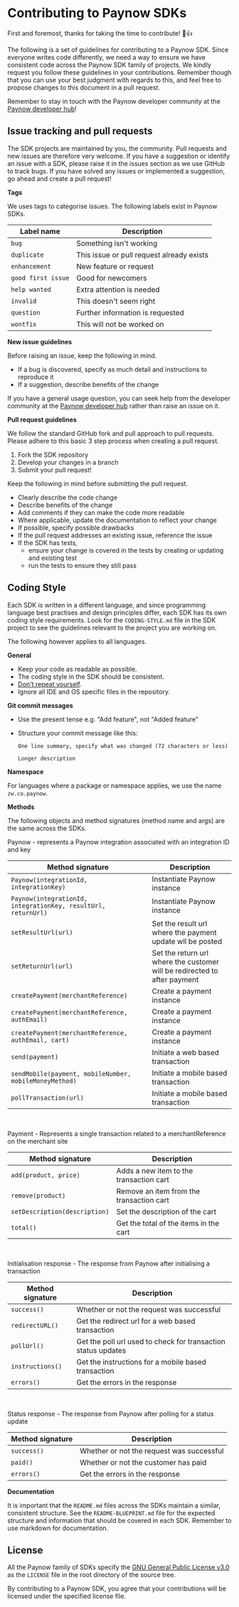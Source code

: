 
# Contributing to Paynow SDKs

First and foremost, thanks for taking the time to contribute! :tada::+1:

The following is a set of guidelines for contributing to a Paynow SDK. Since everyone writes code differently, we need a way to ensure we have consistent code across the Paynow SDK family of projects. We kindly request you follow these guidelines in your contributions. Remember though that you can use your best judgment with regards to this, and feel free to propose changes to this document in a pull request.

Remember to stay in touch with the Paynow developer community at the [Paynow developer hub](https://developers.paynow.co.zw)!

## Issue tracking and pull requests
The SDK projects are maintained by you, the community. Pull requests and new issues are therefore very welcome. If you have a suggestion or identify an issue with a SDK, please raise it in the issues section as we use GitHub to track bugs. If you have solved any issues or implemented a suggestion, go ahead and create a pull request!

**Tags**

We uses tags to categorise issues. The following labels exist in Paynow SDKs.

| Label name	  | Description   |
| ------------- | ------------- |
| `bug`         | Something isn't working  |
| `duplicate`   | This issue or pull request already exists  |
| `enhancement`   | New feature or request |
| `good first issue`   | Good for newcomers  |
| `help wanted`   | Extra attention is needed  |
| `invalid`   | This doesn't seem right  |
| `question`   | Further information is requested  |
| `wontfix`   | This will not be worked on  |

**New issue guidelines**

Before raising an issue, keep the following in mind.

* If a bug is discovered, specify as much detail and instructions to reproduce it
* If a suggestion, describe benefits of the change

If you have a general usage question, you can seek help from the developer community at the [Paynow developer hub](https://developers.paynow.co.zw) rather than raise an issue on it.

**Pull request guidelines**

We follow the standard GitHub fork and pull approach to pull requests. Please adhere to this basic 3 step process when creating a pull request.

1. Fork the SDK repository
2. Develop your changes in a branch
3. Submit your pull request!

Keep the following in mind before submitting the pull request.
* Clearly describe the code change
* Describe benefits of the change
* Add comments if they can make the code more readable
* Where applicable, update the documentation to reflect your change
* If possible, specify possible drawbacks
* If the pull request addresses an existing issue, reference the issue
* If the SDK has tests,
  * ensure your change is covered in the tests by creating or updating and existing test
  * run the tests to ensure they still pass

## Coding Style
Each SDK is written in a different language, and since programming language best practises and design principles differ, each SDK has its own coding style requirements. Look for the `CODING-STYLE.md` file in the SDK project to see the guidelines relevant to the project you are working on.

The following however applies to all languages.

**General**

* Keep your code as readable as possible.
* The coding style in the SDK should be consistent.
* [Don't repeat yourself](http://en.wikipedia.org/wiki/Don't_repeat_yourself).
* Ignore all IDE and OS specific files in the repository.

**Git commit messages**
* Use the present tense e.g. "Add feature", not "Added feature"
* Structure your commit message like this:

    ```
    One line summary, specify what was changed (72 characters or less)

    Longer description
    ```

**Namespace**

For languages where a package or namespace applies, we use the name `zw.co.paynow`.

**Methods**

The following objects and method signatures (method name and args) are the same across the SDKs.

Paynow - represents a Paynow integration associated with an integration ID and key

| Method signature | Description |
| ------------- | ------------- |
| `Paynow(integrationId, integrationKey)` | Instantiate Paynow instance  |
| `Paynow(integrationId, integrationKey, resultUrl, returnUrl)` | Instantiate Paynow instance  |
| `setResultUrl(url)` | Set the result url where the payment update wll be posted |
| `setReturnUrl(url)` | Set the return url where the customer will be redirected to after payment |
| `createPayment(merchantReference)` | Create a payment instance |
| `createPayment(merchantReference, authEmail)` | Create a payment instance |
| `createPayment(merchantReference, authEmail, cart)`| Create a payment instance |
| `send(payment)` | Initiate a web based transaction |
| `sendMobile(payment, mobileNumber, mobileMoneyMethod)` | Initiate a mobile based transaction |
| `pollTransaction(url)` | Initiate a mobile based transaction |
<br>

Payment - Represents a single transaction related to a merchantReference on the merchant site

| Method signature | Description |
| ------------- | ------------- |
| `add(product, price)` | Adds a new item to the transaction cart  |
| `remove(product)` | Remove an item from the transaction cart  |
| `setDescription(description)` | Set the description of the cart |
| `total()` | Get the total of the items in the cart |
<br>

Initialisation response - The response from Paynow after initialising a transaction

| Method signature | Description |
| ------------- | ------------- |
| `success()` | Whether or not the request was successful  |
| `redirectURL()` | Get the redirect url for a web based transaction |
| `pollUrl()` | Get the poll url used to check for transaction status updates |
| `instructions()` | Get the instructions for a mobile based transaction |
| `errors()` | Get the errors in the response |
<br>

Status response - The response from Paynow after polling for a status update

| Method signature | Description |
| ------------- | ------------- |
| `success()` | Whether or not the request was successful  |
| `paid()` | Whether or not the customer has paid |
| `errors()` | Get the errors in the response |

**Documentation**

It is important that the `README.md` files across the SDKs maintain a similar, consistent structure. See the `README-BLUEPRINT.md` file for the expected structure and information that should be covered in each SDK. Remember to use markdown for documentation.

## License
All the Paynow family of SDKs specify the [GNU General Public License v3.0](https://www.gnu.org/licenses/gpl-3.0.en.html) as the `LICENSE` file in the root directory of the source tree.

By contributing to a Paynow SDK, you agree that your contributions will be licensed under the specified license file.
